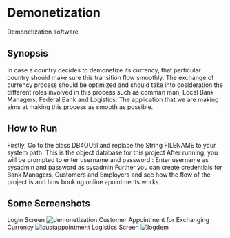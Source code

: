 # Demonetization
Demonetization software
## Synopsis
In case a country decides to demonetize its currency, that particular country should make sure this transition flow smoothly.
The exchange of currency process should be optimized and should take into cosideration the different roles involved in this process 
such as comman man, Local Bank Managers, Federal Bank and Logistics.
The application that we are making aims at making this process as smooth as possible. 

## How to Run
Firstly, Go to the class DB4OUtil and replace the String FILENAME to your system path. This is the object database for this project 
After running, you will be prompted to enter username and password : Enter username as sysadmin and password as sysadmin
Further you can create credentials for Bank Managers, Customers and Employers and see how the flow of the project is and how booking online apointments works.
## Some Screenshots
Login Screen
![demonetization](https://cloud.githubusercontent.com/assets/21284550/22203691/444245c4-e13c-11e6-99fd-124e2b0f1d51.png)
Customer Appointment for Exchanging Currency
![custappointment](https://cloud.githubusercontent.com/assets/21284550/22203890/2c6cb604-e13d-11e6-9321-c93eacbc1031.png)
Logistics Screen
![logdem](https://cloud.githubusercontent.com/assets/21284550/22204209/b2575a66-e13e-11e6-984b-b82ac5b7330a.png)

